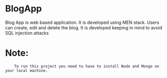 # BlogApp

Blog App is web based application. It is developed using MEN stack. Users can create, edit and delete the blog. 
It is developed keeping in mind to avoid SQL injection attacks

# Note: 
        To run this project you need to have to install Node and Mongo on your local machine.
